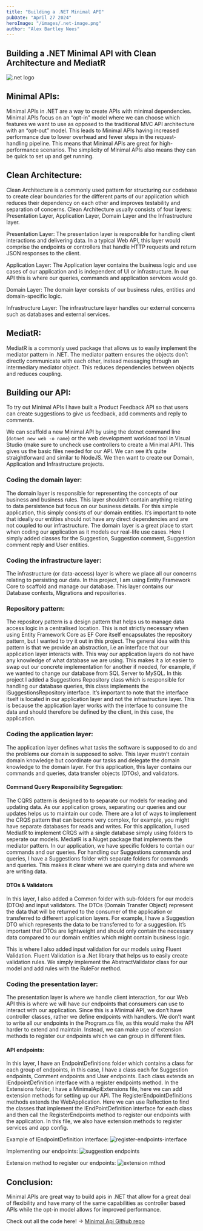```yaml
---
title: "Building a .NET Minimal API"
pubDate: "April 27 2024"
heroImage: "/images/.net-image.png"
author: "Alex Bartley Nees"
---
```


<h2 class=padding-bottom-2>Building a .NET Minimal API with Clean Architecture and MediatR</h2>

<img class=u-margin-bottom-small alt=".net logo" src="/images/.net-image.png" />

## Minimal APIs:

Minimal APIs in .NET are a way to create APIs with minimal dependencies. Minimal APIs focus on an “opt-in” model where we can choose which features we want to use as opposed to the traditional MVC API architecture with an “opt-out” model. This leads to Minimal APIs having increased performance due to lower overhead and fewer steps in the request-handling pipeline. This means that Minimal APIs are great for high-performance scenarios. The simplicity of MInimal APIs also means they can be quick to set up and get running.

## Clean Architecture:

Clean Architecture is a commonly used pattern for structuring our codebase to create clear boundaries for the different parts of our application which reduces their dependency on each other and improves testability and separation of concerns. Clean Architecture usually consists of four layers: Presentation Layer, Application Layer, Domain Layer and the Infrastructure layer.

Presentation Layer: The presentation layer is responsible for handling client interactions and delivering data. In a typical Web API, this layer would comprise the endpoints or controllers that handle HTTP requests and return JSON responses to the client.

Application Layer: The Application layer contains the business logic and use cases of our application and is independent of UI or infrastructure. In our API this is where our queries, commands and application services would go.

Domain Layer: The domain layer consists of our business rules, entities and domain-specific logic.

Infrastructure Layer: The infrastructure layer handles our external concerns such as databases and external services.

## MediatR:

MediatR is a commonly used package that allows us to easily implement the mediator pattern in .NET. The mediator pattern ensures the objects don’t directly communicate with each other, instead messaging through an intermediary mediator object. This reduces dependencies between objects and reduces coupling.

## Building our API:

To try out Minimal APIs I have built a Product Feedback API so that users can create suggestions to give us feedback, add comments and reply to comments.

We can scaffold a new Minimal API by using the dotnet command line (`dotnet new web -o name`) or the web development workload tool in Visual Studio (make sure to uncheck use controllers to create a Minimal API). This gives us the basic files needed for our API. We can see it’s quite straightforward and similar to NodeJS. We then want to create our Domain, Application and Infrastructure projects.

### Coding the domain layer:

The domain layer is responsible for representing the concepts of our business and business rules. This layer shouldn’t contain anything relating to data persistence but focus on our business details. For this simple application, this simply consists of our domain entities. It’s important to note that ideally our entities should not have any direct dependencies and are not coupled to our infrastructure. The domain layer is a great place to start when coding our application as it models our real-life use cases. Here I simply added classes for the Suggestion, Suggestion comment, Suggestion comment reply and User entities.

### Coding the infrastructure layer:

The infrastructure (or data-access) layer is where we place all our concerns relating to persisting our data. In this project, I am using Entity Framework Core to scaffold and manage our database. This layer contains our Database contexts, Migrations and repositories.

### Repository pattern:

The repository pattern is a design pattern that helps us to manage data access logic in a centralised location. This is not strictly necessary when using Entity Framework Core as EF Core itself encapsulates the repository pattern, but I wanted to try it out in this project. The general idea with this pattern is that we provide an abstraction, i.e an interface that our application layer interacts with. This way our application layers do not have any knowledge of what database we are using. This makes it a lot easier to swap out our concrete implementation for another if needed, for example, if we wanted to change our database from SQL Server to MySQL. In this project I added a Suggestions Repository class which is responsible for handling our database queries, this class implements the ISuggestionsRepository interface. It’s important to note that the interface itself is located in our application layer and not the infrastructure layer. This is because the application layer works with the interface to consume the data and should therefore be defined by the client, in this case, the application.

### Coding the application layer:

The application layer defines what tasks the software is supposed to do and the problems our domain is supposed to solve. This layer mustn’t contain domain knowledge but coordinate our tasks and delegate the domain knowledge to the domain layer. For this application, this layer contains our commands and queries, data transfer objects (DTOs), and validators.

#### Command Query Responsibility Segregation:

The CQRS pattern is designed to to separate our models for reading and updating data. As our application grows, separating our queries and our updates helps us to maintain our code. There are a lot of ways to implement the CRQS pattern that can become very complex, for example, you might have separate databases for reads and writes. For this application, I used MediatR to implement CRQS with a single database simply using folders to seperate our models. MediatR is a Nuget package that implements the mediator pattern. In our application, we have specific folders to contain our commands and our queries. For handling our Suggestions commands and queries, I have a Suggestions folder with separate folders for commands and queries. This makes it clear where we are querying data and where we are writing data.

#### DTOs & Validators

In this layer, I also added a Common folder with sub-folders for our models (DTOs) and input validators. The DTOs (Domain Transfer Object) represent the data that will be returned to the consumer of the application or transferred to different application layers. For example, I have a Suggestion DTO which represents the data to be transferred to for a suggestion. It’s important that DTOs are lightweight and should only contain the necessary data compared to our domain entities which might contain business logic.

This is where I also added input validation for our models using Fluent Validation. Fluent Validation is a .Net library that helps us to easily create validation rules. We simply implement the AbstractValidator class for our model and add rules with the RuleFor method.

### Coding the presentation layer:

The presentation layer is where we handle client interaction, for our Web API this is where we will have our endpoints that consumers can use to interact with our application. Since this is a Minimal API, we don’t have controller classes, rather we define endpoints with handlers. We don’t want to write all our endpoints in the Program.cs file, as this would make the API harder to extend and maintain. Instead, we can make use of extension methods to register our endpoints which we can group in different files.

#### API endpoints:

In this layer, I have an EndpointDefinitions folder which contains a class for each group of endpoints, in this case, I have a class each for Suggestion endpoints, Comment endpoints and User endpoints. Each class extends an IEndpointDefinition interface with a register endpoints method. In the Extensions folder, I have a MinimalApiExtensions file, here we can add extension methods for setting up our API. The RegisterEndpointDefinitions methods extends the WebApplication. Here we can use Reflection to find the classes that implement the IEndPointDefinition interface for each class and then call the RegisterEndpoints method to register our endpoints with the application. In this file, we also have extension methods to register services and app config.

Example of IEndpointDefinition interface:
<img class=u-margin-bottom-small alt="register-endpoints-interface" src="/images/register-endpoints.png" />

Implementing our endpoints:
<img class=u-margin-bottom-small alt="suggestion endpoints" src="/images/Suggestions-Endpoints.png" />

Extension method to register our endpoints:
<img class=u-margin-bottom-small alt="extension mthod" src="/images/extension-method.png" />

## Conclusion:

Minimal APIs are great way to build apis in .NET that allow for a great deal of flexibility and have many of the same capabilities as controller based APIs while the opt-in model allows for improved performance.

Check out all the code here! &rarr;
<a class="link underline" href="https://github.com/alex-bartleynees/ProductFeedback.API_V2">Minimal Api Github repo</a>
